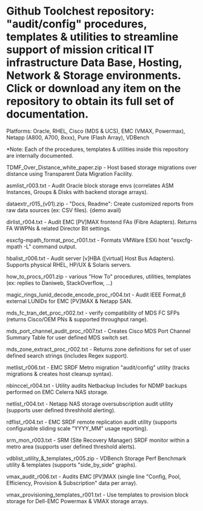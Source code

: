 # Github Toolchest repository: "audit/config" procedures, templates & utilities to streamline support of mission critical IT infrastructure Data Base, Hosting, Network & Storage environments.  Click or download any item on the repository to obtain its full set of documentation.

Platforms: Oracle, RHEL, Cisco (MDS & UCS), EMC (VMAX, Powermax), Netapp (A800, A700, 8xxx), Pure (Flash Array), VDBench

*Note: Each of the procedures, templates & utilities inside this repository are internally documented.

TDMF_Over_Distance_white_paper.zip - Host based storage migrations over distance using Transparent Data Migration Facility.

asmlist_r003.txt - Audit Oracle block storage envs (correlates ASM Instances, Groups & Disks with backend storage arrays).

dataextr_r015_(v01).zip - "Docs, Readme": Create customized reports from raw data sources (ex: CSV files).  {demo avail}

dirlist_r004.txt - Audit EMC [PV]MAX frontend FAs (Fibre Adapters).  Returns FA WWPNs & related Director Bit settings.

esxcfg-mpath_format_proc_r001.txt - Formats VMWare ESXi host "esxcfg-mpath -L" command output.

hbalist_r006.txt - Audit server [v]HBA ([virtual] Host Bus Adapters).  Supports physical RHEL, HP/UX & Solaris servers.

how_to_procs_r001.zip - various "How To" procedures, utilities, templates (ex: replies to Daniweb, StackOverflow, ...)

magic_rings_lunid_decode_encode_proc_r004.txt - Audit IEEE Format_6 external LUNIDs for EMC [PV]MAX & Netapp SAN.

mds_fc_tran_det_proc_r002.txt - verify compatibility of MDS FC SFPs (returns Cisco/OEM PNs & supported throughput range). 

mds_port_channel_audit_proc_r007.txt - Creates Cisco MDS Port Channel Summary Table for user defined MDS switch set.

mds_zone_extract_proc_r002.txt - Returns zone definitions for set of user defined search strings (includes Regex support).

metlist_r006.txt - EMC SRDF Metro migration "audit/config" utility (tracks migrations & creates host cleanup syntax).

nbinccel_r004.txt - Utility audits Netbackup Includes for NDMP backups performed on EMC Celerra NAS storage.

netlist_r004.txt - Netapp NAS storage oversubscription audit utility (supports user defined threshhold alerting).

rdflist_r004.txt - EMC SRDF remote replication audit utility (supports configurable sliding scale "YYYY_MM" usage reporting).

srm_mon_r003.txt - SRM (Site Recovery Manager) SRDF monitor within a metro area (supports user defined threshold alerts).

vdblist_utility_&_templates_r005.zip - VDBench Storage Perf Benchmark utility & templates (supports "side_by_side" graphs).

vmax_audit_r006.txt - Audits EMC [PV]MAX (single line "Config, Pool, Efficiency, Provision & Subscription" data per array). 

vmax_provisioning_templates_r001.txt - Use templates to provision block storage for Dell-EMC Powermax & VMAX storage arrays.
